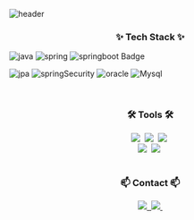 <!--타이틀 부분-->

  ![header](https://capsule-render.vercel.app/api?type=wave&color=auto&height=300&section=header&text=Welcome%20to-nl-JunYoung`s%20Github&fontSize=90)


<!--내용 부분-->
<h3 align="center">✨ Tech Stack ✨</h3>

  ![java](https://img.shields.io/badge/Java-ED8B00?style=for-the-badge&logo=openjdk&logoColor=white)
  ![spring](https://img.shields.io/badge/Spring-6DB33F?style=for-the-badge&logo=spring&logoColor=white)
<img alt="springboot Badge" src="https://img.shields.io/badge/springboot-20232a.svg?style=for-the-badge&logo=springboot&logoColor=#6DB33F" />


  ![jpa](https://img.shields.io/badge/Hibernate-59666C?style=for-the-badge&logo=Hibernate&logoColor=white)
  ![springSecurity](https://img.shields.io/badge/Spring_Security-6DB33F?style=for-the-badge&logo=Spring-Security&logoColor=white)
  ![oracle](https://img.shields.io/badge/Oracle-F80000?style=for-the-badge&logo=oracle&logoColor=black)
  ![Mysql](https://img.shields.io/badge/MySQL-00000F?style=for-the-badge&logo=mysql&logoColor=white)
<br>

<br>

<h3 align="center">🛠 Tools 🛠</h3>
<div align="center">
  <img src="https://img.shields.io/badge/git-F05033.svg?style=for-the-badge&logo=git&logoColor=white" />&nbsp
  <img src="https://img.shields.io/badge/github-181717.svg?style=for-the-badge&logo=github&logoColor=white" />&nbsp
  <img src="https://img.shields.io/badge/Notion-F3F3F3.svg?style=for-the-badge&logo=notion&logoColor=black" />&nbsp
</div>

<div align="center">
  <img src="https://img.shields.io/badge/figma-F24E1E.svg?style=for-the-badge&logo=figma&logoColor=white" />&nbsp
  <img src="https://img.shields.io/badge/intellijidea-2C2C32.svg?style=for-the-badge&logo=intellijidea&logoColor=#000000" />&nbsp
</div>

<br>

<h3 align="center">📫 Contact 📫</h3>
<div align="center">
  <a href="https://blog.naver.com/pronova">
    <img src="https://img.shields.io/badge/Naver-1EBC8F?style=for-the-badge&logo=Naver&logoColor=#03C75A" />&nbsp
  </a>
  <a href="mailto:computer9302@gmail.com">
    <img
      src="https://img.shields.io/badge/computer9302@gmail.com-D14836?style=for-the-badge&logo=gmail&logoColor=white"/>&nbsp
  </a>
</div>

